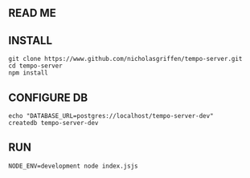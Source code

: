 ## READ ME 

## INSTALL

```
git clone https://www.github.com/nicholasgriffen/tempo-server.git    
cd tempo-server    
npm install    
```

## CONFIGURE DB

```
echo "DATABASE_URL=postgres://localhost/tempo-server-dev"
createdb tempo-server-dev
```

## RUN 

```
NODE_ENV=development node index.jsjs
```

